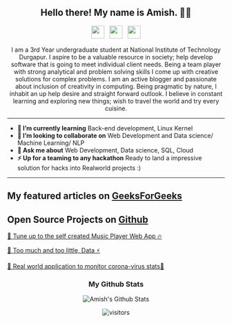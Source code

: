 <h2 align="center">Hello there! My name is Amish. 👋🤓</h2>
<p align='center'>
 <a href="https://www.instagram.com/amishbharti/"><img height="30" src="https://github.com/stephenajulu/WaylonWalker/blob/main/icon/instagram.jpg?raw=true"></a>&nbsp;&nbsp;
<a href="https://twitter.com/amishbharti"><img height="30" src="https://github.com/stephenajulu/WaylonWalker/blob/main/icon/twitter.png?raw=true"></a>&nbsp;&nbsp;
<a href="https://www.linkedin.com/in/amish-bharti-b2347b167/"><img height="30" src="https://github.com/stephenajulu/WaylonWalker/blob/main/icon/linkedin.png?raw=true"></a>
</p>
<div align='center'>
 

</div>

<p align="center">I am a 3rd Year undergraduate student at National Institute of Technology Durgapur. I aspire to be a valuable resource in society; help develop software that is going to meet individual client needs. Being a team player with strong analytical and problem solving skills I come up with creative solutions for complex problems. I am an active blogger and passionate about inclusion of creativity in computing. Being pragmatic by nature, I inhabit an up help desire and straight forward outlook. I believe in constant learning and exploring new things; wish to travel the world and try every cuisine.
</p>

------------------------------------------------------------------------------------------------------------------------------------------------------------------------------
* **🌱 I’m currently learning** Back-end development, Linux Kernel
* **👯 I’m looking to collaborate on** Web Development and Data science/ Machine Learning/ NLP
* **💬 Ask me about** Web Development, Data science, SQL, Cloud 
* **⚡ Up for a teaming to any hackathon** Ready to land a impressive solution for hacks into Realworld projects :)
-----------------------------------------------------------------------------------------------------------------------------------------------------------------------------

## My featured articles on <a href="https://auth.geeksforgeeks.org/user/amishbharti/articles">GeeksForGeeks</a>
## Open Source Projects on <a href="https://github.com/amish1999">Github</a>
[🚀 Tune up to the self created Music Player Web App 🔥](https://github.com/amish1999/Hackoverflow_3.0_MusicPlayer)

[🦄 Too much and too little, Data ⚡️](https://github.com/amish1999/iris-dataset-ML)

[🔧 Real world application to monitor corona-virus stats🌈](https://github.com/amish1999/covid-19.github.io)



<div align='center' markdown="1">

### My Github Stats
<img align="center" src="https://github-readme-stats.vercel.app/api?username=amish1999&include_all_commits=true&count_private=true&show_icons=true&line_height=20&title_color=7A7ADB&icon_color=79ff97&text_color=D3D3D3&bg_color=0,000000,130F40" alt="Amish's Github Stats">

![visitors](https://visitor-badge.glitch.me/badge?page_id=amish1999.amish1999)
 
 </div>
